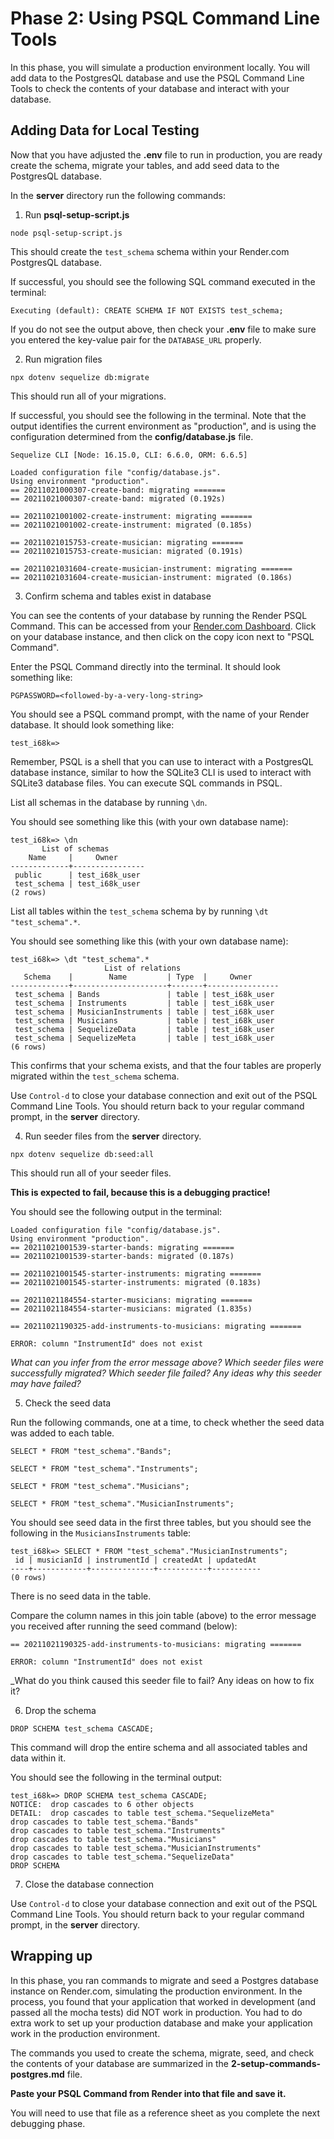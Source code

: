 # Phase 2: Using PSQL Command Line Tools

In this phase, you will simulate a production environment locally. You will add
data to the PostgresQL database and use the PSQL Command Line Tools to check the
contents of your database and interact with your database.

## Adding Data for Local Testing

Now that you have adjusted the __.env__ file to run in production, you are ready
create the schema, migrate your tables, and add seed data to the PostgresQL
database.

In the __server__ directory run the following commands:

1. Run __psql-setup-script.js__

`node psql-setup-script.js`

This should create the `test_schema` schema within your Render.com PostgresQL
database.

If successful, you should see the following SQL command executed in the
terminal:

```shell
Executing (default): CREATE SCHEMA IF NOT EXISTS test_schema;
```

If you do not see the output above, then check your __.env__ file to make
sure you entered the key-value pair for the `DATABASE_URL` properly.

2. Run migration files

`npx dotenv sequelize db:migrate`

This should run all of your migrations.

If successful, you should see the following in the terminal. Note that the
output identifies the current environment as "production", and is using the
configuration determined from the __config/database.js__ file.

```shell
Sequelize CLI [Node: 16.15.0, CLI: 6.6.0, ORM: 6.6.5]

Loaded configuration file "config/database.js".
Using environment "production".
== 20211021000307-create-band: migrating =======
== 20211021000307-create-band: migrated (0.192s)

== 20211021001002-create-instrument: migrating =======
== 20211021001002-create-instrument: migrated (0.185s)

== 20211021015753-create-musician: migrating =======
== 20211021015753-create-musician: migrated (0.191s)

== 20211021031604-create-musician-instrument: migrating =======
== 20211021031604-create-musician-instrument: migrated (0.186s)
```

3. Confirm schema and tables exist in database

You can see the contents of your database by running the Render PSQL Command.
This can be accessed from your [Render.com Dashboard]. Click on your database
instance, and then click on the copy icon next to "PSQL Command".

Enter the PSQL Command directly into the terminal. It should look something
like:

`PGPASSWORD=<followed-by-a-very-long-string>`

You should see a PSQL command prompt, with the name of your Render database. It should look something like:

```shell
test_i68k=>
```

Remember, PSQL is a shell that you can use to interact with a PostgresQL
database instance, similar to how the SQLite3 CLI is used to interact
with SQLite3 database files. You can execute SQL commands in PSQL.

List all schemas in the database by running `\dn`.

You should see something like this (with your own database name):

```shell
test_i68k=> \dn
       List of schemas
    Name     |     Owner
-------------+----------------
 public      | test_i68k_user
 test_schema | test_i68k_user
(2 rows)
```

List all tables within the `test_schema` schema by by running `\dt
"test_schema".*`.

You should see something like this (with your own database name):

```shell
test_i68k=> \dt "test_schema".*
                     List of relations
   Schema    |        Name         | Type  |     Owner
-------------+---------------------+-------+----------------
 test_schema | Bands               | table | test_i68k_user
 test_schema | Instruments         | table | test_i68k_user
 test_schema | MusicianInstruments | table | test_i68k_user
 test_schema | Musicians           | table | test_i68k_user
 test_schema | SequelizeData       | table | test_i68k_user
 test_schema | SequelizeMeta       | table | test_i68k_user
(6 rows)
```

This confirms that your schema exists, and that the four tables are properly migrated within the `test_schema` schema.

Use `Control-d` to close your database connection and exit out of the PSQL
Command Line Tools. You should return back to your regular command prompt, in
the __server__ directory.

4. Run seeder files from the __server__ directory.

`npx dotenv sequelize db:seed:all`

This should run all of your seeder files.

**This is expected to fail, because this is a debugging practice!**

You should see the following output in the terminal:

```shell
Loaded configuration file "config/database.js".
Using environment "production".
== 20211021001539-starter-bands: migrating =======
== 20211021001539-starter-bands: migrated (0.187s)

== 20211021001545-starter-instruments: migrating =======
== 20211021001545-starter-instruments: migrated (0.183s)

== 20211021184554-starter-musicians: migrating =======
== 20211021184554-starter-musicians: migrated (1.835s)

== 20211021190325-add-instruments-to-musicians: migrating =======

ERROR: column "InstrumentId" does not exist
```

_What can you infer from the error message above? Which seeder files were
successfully migrated? Which seeder file failed? Any ideas why this seeder may
have failed?_

5. Check the seed data

Run the following commands, one at a time, to check whether the seed data was
added to each table.

`SELECT * FROM "test_schema"."Bands";`

`SELECT * FROM "test_schema"."Instruments";`

`SELECT * FROM "test_schema"."Musicians";`

`SELECT * FROM "test_schema"."MusicianInstruments";`

You should see seed data in the first three tables, but you should see the
following in the `MusiciansInstruments` table:

```shell
test_i68k=> SELECT * FROM "test_schema"."MusicianInstruments";
 id | musicianId | instrumentId | createdAt | updatedAt
----+------------+--------------+-----------+-----------
(0 rows)
```

There is no seed data in the table.

Compare the column names in this join table (above) to the error message you
received after running the seed command (below):

```shell
== 20211021190325-add-instruments-to-musicians: migrating =======

ERROR: column "InstrumentId" does not exist
```

_What do you think caused this seeder file to fail? Any ideas on how to fix it?

6. Drop the schema

`DROP SCHEMA test_schema CASCADE;`

This command will drop the entire schema and all associated tables and data
within it.

You should see the following in the terminal output:

```shell
test_i68k=> DROP SCHEMA test_schema CASCADE;
NOTICE:  drop cascades to 6 other objects
DETAIL:  drop cascades to table test_schema."SequelizeMeta"
drop cascades to table test_schema."Bands"
drop cascades to table test_schema."Instruments"
drop cascades to table test_schema."Musicians"
drop cascades to table test_schema."MusicianInstruments"
drop cascades to table test_schema."SequelizeData"
DROP SCHEMA
```

7. Close the database connection

Use `Control-d` to close your database connection and exit out of the PSQL
Command Line Tools. You should return back to your regular command prompt, in
the __server__ directory.

## Wrapping up

In this phase, you ran commands to migrate and seed a Postgres database
instance on Render.com,
simulating the production environment. In the process, you found that your
application that worked in development (and passed all the mocha tests) did NOT
work in production. You had to do extra work to set up your production
database and make your application work in the production environment.

The commands you used to create the schema, migrate, seed, and check the
contents of your database are summarized in the __2-setup-commands-postgres.md__
file.

**Paste your PSQL Command from Render into that file and save it.**

You will need to use that file as a reference sheet as you complete the next
debugging phase.

[Render.com Dashboard]: https://dashboard.render.com/
